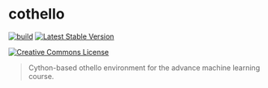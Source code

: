cothello
===

[![build](https://github.com/tatsy-classes/cothello/actions/workflows/build.yml/badge.svg)](https://github.com/tatsy-classes/cothello/actions/workflows/build.yml)
[![Latest Stable Version](https://img.shields.io/packagist/v/tatsy-classes/cothello?label=version)](https://packagist.org/packages/tatsy-classes/cothello)

[![Creative Commons License](https://i.creativecommons.org/l/by-nc-sa/4.0/88x31.png)](http://creativecommons.org/licenses/by-nc-sa/4.0/)

> Cython-based othello environment for the advance machine learning course.

